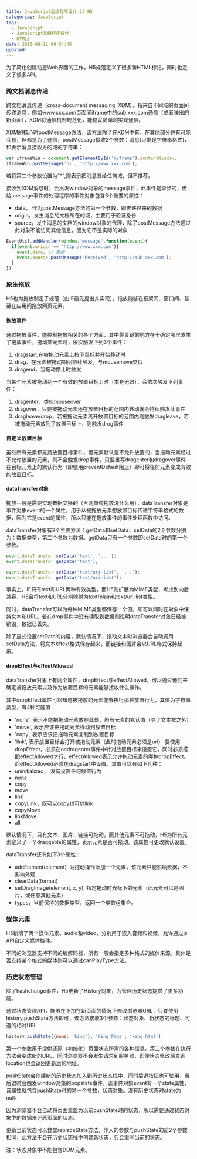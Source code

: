 ```yaml
---
title: JavaScript高级程序设计-23-H5
categories: JavaScript
tags:
  - JavaScript
  - JavaScript高级程序设计
  - HTML5
date: 2016-09-11 09:54:45
updated:
---
```


为了简化创建动态Web界面的工作，H5规范定义了很多新HTML标记，同时也定义了很多API。

### 跨文档消息传递
跨文档消息传递（cross-document messaging, XDM），指来自不同域的页面间传递消息，例如www.xxx.com页面同iframe中的sub.xxx.com通信（或者弹出的新页面），XDM将通信机制规范化，能稳妥简单的实现通信。

XDM的核心时postMessage方法，该方法除了在XDM中有，在其他部分也有可能会有，但都是为了通信，postMessage接收2个参数：消息(只能是字符串格式)，和表示消息接收方的域的字符串：
```js
var iframeWin = document.getElementById('myframe').contentWindow;
iframeWin.postMessage('hi', 'http://www.xxx.com');
```
若将第二个参数设置为"*",则表示把消息发给任何域，但不推荐。

接收到XDM消息时，会出发window对象的message事件，此事件是异步的，传给message事件的处理程序的事件对象包含3个重要的属性：
- data， 作为postMessage方法的第一个参数，即传递过来的数据
- origin，发生消息的文档所在的域，主要用于验证身份
- source，发生消息的文档的window对象的代理，除了postMessage方法通过此对象不能访问其他信息，因为它不是实际的对象
```js
EventUtil.addHandler(window,'message',function(event){
  if(event.origin == 'http://www.xxx.com'){
    event.data; // 数据
    event.source.postMessage('Received', 'http://sub.xxx.com');
  }
})
```

### 原生拖放
H5也为拖放制定了规范（由IE最先提出并实现），拖放能够在框架间、窗口间、甚至在应用间拖放网页元素。

#### 拖放事件
通过拖放事件，能控制拖放相关的各个方面，其中最关键的地方在于确定哪里发生了拖放事件，拖动某元素时，依次触发下列3个事件：
1. dragstart,在被拖动元素上按下鼠标并开始移动时
2. drag，在元素被拖动期间持续触发，与mousemove类似
3. dragend，当拖动停止时触发

当某个元素被拖动到一个有效的放置目标上时（本身无效），会依次触发下列事件：
1. dragenter，类似mouseover
2. dragover，只要被拖动元素还在放置目标的范围内移动就会持续触发此事件
3. dragleave/drop，若被拖动元素离开放置目标的范围内则触发dragleave，若被拖动元素放到了放置目标上，则触发drog事件

#### 自定义放置目标
虽然所有元素都支持放置目标事件，但元素默认是不允许放置的，当拖动元素经过不允许放置的元素，则不会触发drop事件。只要重写dragenter和dragover事件在目标元素上的默认行为（即使用preventDefault阻止）即可将任何元素变成有效的放置目标。

#### dataTransfer对象
拖放一般是需要实现数据交换的（否则单纯拖放没什么用），dataTransfer对象是事件对象event的一个属性，用于从被拖放元素想放置目标传递字符串格式的数据，因为它是event的属性，所以只能在拖放事件的事件处理函数中访问。

dataTransfer对象有2个主要方法：getData和setData，setData的2个参数分别为：数据类型，第二个参数为数据。getData只有一个参数即setData时的第一个参数。
```js
event.dataTransfer.setData('text', '...');
event.dataTransfer.getData('text');

event.dataTransfer.setData('text/uri-list', '...');
event.dataTransfer.getData('text/uri-list');
```
事实上，IE只有text和URL两种有效类型，而H5则扩展为MIME类型，考虑到向后兼容，H5会将text和URL分别映射为text/plain和text/uri-list类型。

同时，dataTransfer可以为每种MIME类型都保存一个值，即可以同时在对象中保持文本和URL。若在drop事件中没有读取到数据则说明dataTransfer对象已经被销毁，数据已丢失。

除了显式设置setData的内容，默认情况下，拖动文本时浏览器会自动调用setData方法，将文本以text格式保存起来，而链接和图片会以URL格式保持起来。

#### dropEffect与effectAllowed
dataTransfer对象上有两个属性，dropEffect与effectAllowed，可以通过他们来确定被拖放元素以及作为放置目标的元素能够接收什么操作。

其中dropEffect属性可以知道被拖放的元素能够执行那种放置行为，其值为字符串类型，有4种可能值：
- 'none', 表示不能把拖动元素放在此处，所有元素的默认值（除了文本框之外）
- 'move', 表示应该把拖动元素移动到放置目标
- 'copy', 表示应该把拖动元素复制到放置目标
- 'link', 表示放置目标会打开被拖动元素（此时拖动元素必须是url）
要使用dropEffect，必须在ondragenter事件中针对放置目标来设置它，同时必须搭配effectAllowed才行，effectAllowed表示允许拖动元素的哪种dropEffect。而effectAllowed必须在dragstart中设置。其值可以有如下几种：
- uninitialized， 没有设置任何放置行为
- none
- copy
- move
- link
- copyLink，既可以copy也可以link
- copyMove
- linkMove
- all

默认情况下，只有文本、图片、链接可拖动，而其他元素不可拖动，H5为所有元素定义了一个draggable的属性，表示元素是否可拖动。该属性可更改默认设置。

dataTransfer还有如下3个属性：
- addElement(element), 为拖动操作添加一个元素，该元素只能影响数据，不影响外观
- clearData(format)
- setDragImage(element, x, y), 指定拖动时光标下的元素（此元素可以是图片，或任意其他元素）
- types，当前保持的数据类型，返回一个类数组集合。

### 媒体元素
H5新填了两个媒体元素，audio和video，分别用于嵌入音频和视频，允许通过js API自定义媒体控件。

不同的浏览器支持不同的编解码器，所有一般会指定多种格式的媒体来源。具体是否支持某个格式的媒体则可以通过canPlayType方法。

### 历史状态管理
除了hashchange事件，H5更新了History对象，为管理历史状态提供了更多功能。

通过状态管理API，能够在不加在新页面的情况下修改浏览器URL，只要使用history.pushState方法即可，该方法接收3个参数：状态对象、新状态的标题、可选的相对URL
```js
history.pushState({name: 'king'}, 'King Page', 'king.html')
```
第一个参数用于提供还原（初始化）页面状态所需的各种信息，第三个参数在执行方法会变成新的URL，同时浏览器不会发生请求到服务器，即使状态修改后查询location也会返回更新后的地址。

pushState会创建新的历史状态加入到历史状态栈中，同时后退按钮也可使用，当后退时会触发window对象的popstate事件，该事件对象event有一个state属性，该属性就包含pushState时的第一个参数，状态对象。没有历史状态时state为null。

因为浏览器不会自动将页面重置为以前pushState时的状态，所以需要通过状态对象中的数据来还原页面的状态。

更新当前状态可以食堂replaceState方法，传入的参数与pushState的前2个参数相同，此方法不会在历史状态栈中创建新状态，只会重写当前的状态。

注：状态对象中不能包含DOM元素。